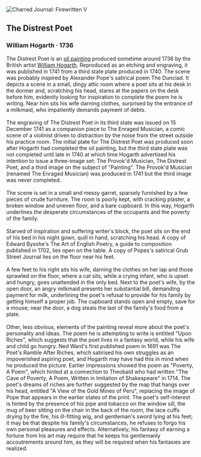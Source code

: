 <div class="artwork-of-the-day">
  <div class="container">
    <div class="img-wrapper">
      <img
        src="https://uploads0.wikiart.org/images/william-hogarth/the-distrest-poet-1736.jpg!Large.jpg"
        alt="Charred Journal: Firewritten V" />
    </div>
    <div class="artwork-detail">
      <div class="artwork-origin"> 
        <h2 class="artwork-name">The Distrest Poet</h2>
        <h3 class="artist">
          William Hogarth
                    ·  1736
        </h3>
      </div>
      <p class="description">
        <span class="artwork-description-text ng-binding" ng-bind-html="viewModel.ArtworkOfTheDay.Description | unsafe">The Distrest Poet is an <a target="_blank" href="/en/paintings-by-media/oil-on-sacking">oil painting</a> produced sometime around 1736 by the British artist <a target="_blank" href="/en/william-hogarth">William Hogarth</a>. Reproduced as an etching and engraving, it was published in 1741 from a third state plate produced in 1740. The scene was probably inspired by Alexander Pope's satirical poem The Dunciad. It depicts a scene in a small, dingy attic room where a poet sits at his desk in the dormer and, scratching his head, stares at the papers on the desk before him, evidently looking for inspiration to complete the poem he is writing. Near him sits his wife darning clothes, surprised by the entrance of a milkmaid, who impatiently demands payment of debts.
<br>
<br>The engraving of The Distrest Poet in its third state was issued on 15 December 1741 as a companion piece to The Enraged Musician, a comic scene of a violinist driven to distraction by the noise from the street outside his practice room. The initial plate for The Distrest Poet was produced soon after Hogarth had completed the oil painting, but the third state plate was not completed until late in 1740 at which time Hogarth advertised his intention to issue a three-image set: The Provok'd Musician, The Distrest Poet, and a third image on the subject of "Painting". The Provok'd Musician (renamed The Enraged Musician) was produced in 1741 but the third image was never completed.
<br>
<br>The scene is set in a small and messy garret, sparsely furnished by a few pieces of crude furniture. The room is poorly kept, with cracking plaster, a broken window and uneven floor, and a bare cupboard. In this way, Hogarth underlines the desperate circumstances of the occupants and the poverty of the family.
<br>
<br>Starved of inspiration and suffering writer's block, the poet sits on the end of his bed in his night gown, quill in hand, scratching his head. A copy of Edward Bysshe's The Art of English Poetry, a guide to composition published in 1702, lies open on the table. A copy of Popes's satirical Grub Street Journal lies on the floor near his feet.
<br>
<br>A few feet to his right sits his wife, darning the clothes on her lap and those sprawled on the floor, where a cat sits, while a crying infant, who is upset and hungry, goes unattended in the only bed. Next to the poet's wife, by the open door, an angry milkmaid presents her substantial bill, demanding payment for milk, underlining the poet's refusal to provide for his family by getting himself a proper job. The cupboard stands open and empty, save for a mouse; near the door, a dog steals the last of the family's food from a plate.
<br>
<br>Other, less obvious, elements of the painting reveal more about the poet's personality and ideas. The poem he is attempting to write is entitled "Upon Riches", which suggests that the poet lives in a fantasy world, while his wife and child go hungry. Ned Ward's first published poem in 1691 was The Poet's Ramble After Riches, which satirised his own struggles as an impoverished aspiring poet, and Hogarth may have had this in mind when he produced the picture. Earlier impressions showed the poem as "Poverty, A Poem", which hinted at a connection to Theobald who had written "The Cave of Poverty, A Poem, Written in Imitation of Shakespeare" in 1714. The poet's dreams of riches are further suggested by the map that hangs over his head, entitled "A View of the Gold Mines of Peru", replacing the image of Pope that appears in the earlier states of the print. The poet's self-interest is hinted by the presence of his pipe and tobacco on the window sill, the mug of beer sitting on the chair in the back of the room, the lace cuffs drying by the fire, his ill-fitting wig, and gentleman's sword lying at his feet; it may be that despite his family's circumstances, he refuses to forgo his own personal pleasures and effects. Alternatively, his fantasy of earning a fortune from his art may require that he keeps his gentlemanly accoutrements around him, as they will be required when his fantasies are realized.</span>
                        <div class="text-shadow-container" ng-show="showShadow" style=""></div>
      </p>
    </div>
  </div>

</div>

